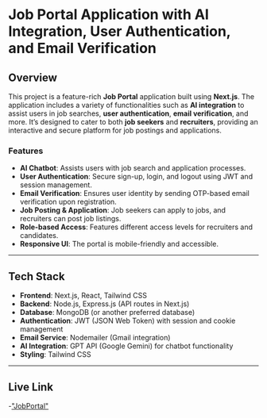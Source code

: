 # Job Portal Application with AI Integration, User Authentication, and Email Verification

## Overview
This project is a feature-rich **Job Portal** application built using **Next.js**. The application includes a variety of functionalities such as **AI integration** to assist users in job searches, **user authentication**, **email verification**, and more. It’s designed to cater to both **job seekers** and **recruiters**, providing an interactive and secure platform for job postings and applications.

### Features
- **AI Chatbot**: Assists users with job search and application processes.
- **User Authentication**: Secure sign-up, login, and logout using JWT and session management.
- **Email Verification**: Ensures user identity by sending OTP-based email verification upon registration.
- **Job Posting & Application**: Job seekers can apply to jobs, and recruiters can post job listings.
- **Role-based Access**: Features different access levels for recruiters and candidates.
- **Responsive UI**: The portal is mobile-friendly and accessible.

---

## Tech Stack
- **Frontend**: Next.js, React, Tailwind CSS
- **Backend**: Node.js, Express.js (API routes in Next.js)
- **Database**: MongoDB (or another preferred database)
- **Authentication**: JWT (JSON Web Token) with session and cookie management
- **Email Service**: Nodemailer (Gmail integration)
- **AI Integration**: GPT API (Google Gemini) for chatbot functionality
- **Styling**: Tailwind CSS

---

## Live Link
-["JobPortal"](https://jobportal-beta-indol.vercel.app/)

